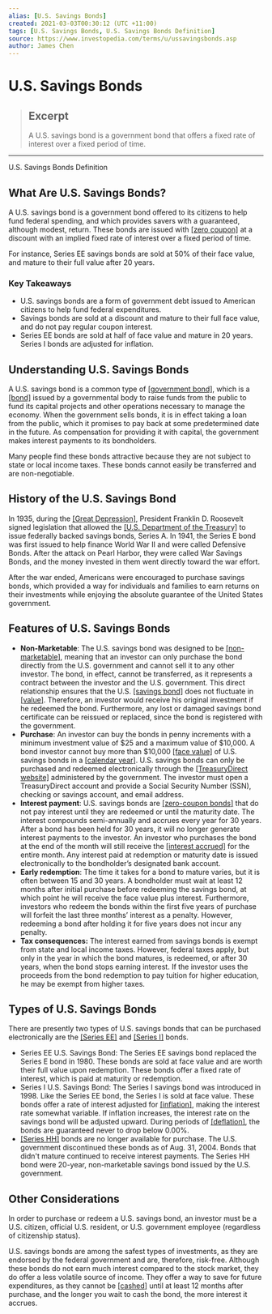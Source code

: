 ```yaml
---
alias: [U.S. Savings Bonds]
created: 2021-03-03T00:30:12 (UTC +11:00)
tags: [U.S. Savings Bonds, U.S. Savings Bonds Definition]
source: https://www.investopedia.com/terms/u/ussavingsbonds.asp
author: James Chen
---
```


# U.S. Savings Bonds

> ## Excerpt
> A U.S. savings bond is a government bond that offers a fixed rate of interest over a fixed period of time.

---

U.S. Savings Bonds Definition
## What Are U.S. Savings Bonds?

A U.S. savings bond is a government bond offered to its citizens to help fund federal spending, and which provides savers with a guaranteed, although modest, return. These bonds are issued with [[zero coupon]](https://www.investopedia.com/terms/z/zero-couponbond.asp) at a discount with an implied fixed rate of interest over a fixed period of time.

For instance, Series EE savings bonds are sold at 50% of their face value, and mature to their full value after 20 years.

### Key Takeaways

-   U.S. savings bonds are a form of government debt issued to American citizens to help fund federal expenditures.
-   Savings bonds are sold at a discount and mature to their full face value, and do not pay regular coupon interest.
-   Series EE bonds are sold at half of face value and mature in 20 years. Series I bonds are adjusted for inflation.

## Understanding U.S. Savings Bonds

A U.S. savings bond is a common type of [[government bond]](https://www.investopedia.com/financial-edge/0812/5-places-to-keep-your-money-when-you-dont-trust-the-banks.aspx), which is a [[bond]](https://www.investopedia.com/terms/b/bond.asp) issued by a governmental body to raise funds from the public to fund its capital projects and other operations necessary to manage the economy. When the government sells bonds, it is in effect taking a loan from the public, which it promises to pay back at some predetermined date in the future. As compensation for providing it with capital, the government makes interest payments to its bondholders. 

Many people find these bonds attractive because they are not subject to state or local income taxes. These bonds cannot easily be transferred and are non-negotiable.

## History of the U.S. Savings Bond

In 1935, during the [[Great Depression]](https://www.investopedia.com/terms/g/great_depression.asp), President Franklin D. Roosevelt signed legislation that allowed the [[U.S. Department of the Treasury]](https://www.investopedia.com/terms/u/ustreasury.asp) to issue federally backed savings bonds, Series A. In 1941, the Series E bond was first issued to help finance World War II and were called Defensive Bonds. After the attack on Pearl Harbor, they were called War Savings Bonds, and the money invested in them went directly toward the war effort.

After the war ended, Americans were encouraged to purchase savings bonds, which provided a way for individuals and families to earn returns on their investments while enjoying the absolute guarantee of the United States government. 

## Features of U.S. Savings Bonds

-   **Non-Marketable**: The U.S. savings bond was designed to be [[non-marketable]](https://www.investopedia.com/terms/n/non-marketable_securities.asp), meaning that an investor can only purchase the bond directly from the U.S. government and cannot sell it to any other investor. The bond, in effect, cannot be transferred, as it represents a contract between the investor and the U.S. government. This direct relationship ensures that the U.S. [[savings bond]](https://www.investopedia.com/articles/financial-advisors/021716/savings-bonds-vs-cds-which-better-2016.asp) does not fluctuate in [[value]](https://www.investopedia.com/ask/answers/111714/how-long-will-it-take-bond-reach-its-face-value.asp). Therefore, an investor would receive his original investment if he redeemed the bond. Furthermore, any lost or damaged savings bond certificate can be reissued or replaced, since the bond is registered with the government.
-   **Purchase**: An investor can buy the bonds in penny increments with a minimum investment value of $25 and a maximum value of $10,000. A bond investor cannot buy more than $10,000 [[face value]](https://www.investopedia.com/terms/f/facevalue.asp) of U.S. savings bonds in a [[calendar year]](https://www.investopedia.com/terms/c/calendaryear.asp). U.S. savings bonds can only be purchased and redeemed electronically through the [[TreasuryDirect website]](https://www.treasurydirect.gov/) administered by the government. The investor must open a TreasuryDirect account and provide a Social Security Number (SSN), checking or savings account, and email address.
-   **Interest payment**: U.S. savings bonds are [[zero-coupon bonds]](https://www.investopedia.com/terms/z/zero-couponbond.asp) that do not pay interest until they are redeemed or until the maturity date. The interest compounds semi-annually and accrues every year for 30 years. After a bond has been held for 30 years, it will no longer generate interest payments to the investor. An investor who purchases the bond at the end of the month will still receive the [[interest accrued]](https://www.investopedia.com/terms/a/accruedinterest.asp) for the entire month. Any interest paid at redemption or maturity date is issued electronically to the bondholder’s designated bank account.
-   **Early redemption**: The time it takes for a bond to mature varies, but it is often between 15 and 30 years. A bondholder must wait at least 12 months after initial purchase before redeeming the savings bond, at which point he will receive the face value plus interest. Furthermore, investors who redeem the bonds within the first five years of purchase will forfeit the last three months’ interest as a penalty. However, redeeming a bond after holding it for five years does not incur any penalty.
-   **Tax consequences:** The interest earned from savings bonds is exempt from state and local income taxes. However, federal taxes apply, but only in the year in which the bond matures, is redeemed, or after 30 years, when the bond stops earning interest. If the investor uses the proceeds from the bond redemption to pay tuition for higher education, he may be exempt from higher taxes.

## Types of U.S. Savings Bonds

There are presently two types of U.S. savings bonds that can be purchased electronically are the [[Series EE]](https://www.investopedia.com/terms/s/serieseebond.asp) and [[Series I]](https://www.investopedia.com/terms/s/seriesibond.asp) bonds.

-   Series EE U.S. Savings Bond: The Series EE savings bond replaced the Series E bond in 1980. These bonds are sold at face value and are worth their full value upon redemption. These bonds offer a fixed rate of interest, which is paid at maturity or redemption.
-   Series I U.S. Savings Bond: The Series I savings bond was introduced in 1998. Like the Series EE bond, the Series I is sold at face value. These bonds offer a rate of interest adjusted for [[inflation]](https://www.investopedia.com/terms/i/inflation.asp), making the interest rate somewhat variable. If inflation increases, the interest rate on the savings bond will be adjusted upward. During periods of [[deflation]](https://www.investopedia.com/terms/d/deflation.asp), the bonds are guaranteed never to drop below 0.00%.
-   [[Series HH]](https://www.investopedia.com/terms/s/serieshhbond.asp) bonds are no longer available for purchase. The U.S. government discontinued these bonds as of Aug. 31, 2004. Bonds that didn't mature continued to receive interest payments. The Series HH bond were 20-year, non-marketable savings bond issued by the U.S. government.

## Other Considerations

In order to purchase or redeem a U.S. savings bond, an investor must be a U.S. citizen, official U.S. resident, or U.S. government employee (regardless of citizenship status).

U.S. savings bonds are among the safest types of investments, as they are endorsed by the federal government and are, therefore, risk-free. Although these bonds do not earn much interest compared to the stock market, they do offer a less volatile source of income. They offer a way to save for future expenditures, as they cannot be [[cashed]](https://www.investopedia.com/articles/personal-finance/060614/time-cash-your-us-savings-bonds.asp) until at least 12 months after purchase, and the longer you wait to cash the bond, the more interest it accrues.
